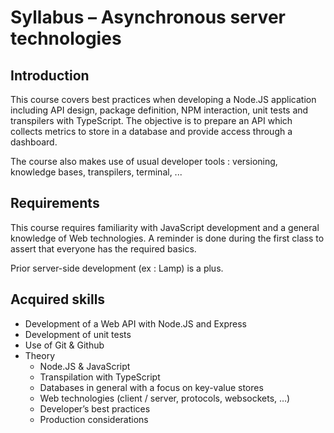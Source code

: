 # Syllabus – Asynchronous server technologies 

## Introduction

This course covers best practices when developing a Node.JS application including API design, package definition, NPM interaction, unit tests and 
transpilers with TypeScript. The objective is to prepare an API which collects metrics to store in a database and provide access through a dashboard.

The course also makes use of usual developer tools : versioning, knowledge bases, transpilers, terminal, ...

## Requirements

This course requires familiarity with JavaScript development and a general knowledge of Web technologies. A reminder is done during the first class to 
assert that everyone has the required basics.

Prior server-side development (ex : Lamp) is a plus.

## Acquired skills

- Development of a Web API with Node.JS and Express
- Development of unit tests
- Use of Git & Github
- Theory
  * Node.JS & JavaScript
  * Transpilation with TypeScript
  * Databases in general with a focus on key-value stores
  * Web technologies (client / server, protocols, websockets, …)
  * Developer’s best practices
  * Production considerations
